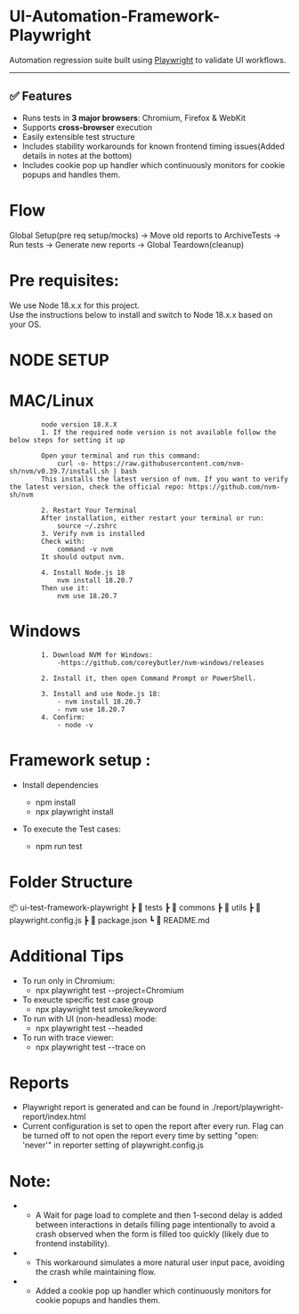 # UI-Automation-Framework-Playwright

Automation regression suite built using [Playwright](https://playwright.dev/) to validate UI workflows.

---

## ✅ Features

- Runs tests in **3 major browsers**: Chromium, Firefox & WebKit
- Supports **cross-browser** execution
- Easily extensible test structure
- Includes stability workarounds for known frontend timing issues(Added details in notes at the bottom)
- Includes cookie pop up handler which continuously monitors for cookie popups and handles them.

# Flow
Global Setup(pre req setup/mocks) -> Move old reports to ArchiveTests -> Run tests -> Generate new reports -> Global Teardown(cleanup)


# Pre requisites:
We use Node 18.x.x for this project.  
Use the instructions below to install and switch to Node 18.x.x based on your OS.

# NODE SETUP 
 # MAC/Linux
            node version 18.X.X
            1. If the required node version is not available follow the below steps for setting it up

            Open your terminal and run this command:
                curl -o- https://raw.githubusercontent.com/nvm-sh/nvm/v0.39.7/install.sh | bash
            This installs the latest version of nvm. If you want to verify the latest version, check the official repo: https://github.com/nvm-sh/nvm

            2. Restart Your Terminal
            After installation, either restart your terminal or run:
                source ~/.zshrc
            3. Verify nvm is installed
            Check with:
                command -v nvm
            It should output nvm.

            4. Install Node.js 18
                nvm install 18.20.7
            Then use it:
                nvm use 18.20.7
    
 # Windows
            1. Download NVM for Windows:
                -https://github.com/coreybutler/nvm-windows/releases

            2. Install it, then open Command Prompt or PowerShell.

            3. Install and use Node.js 18:
                - nvm install 18.20.7
                - nvm use 18.20.7
            4. Confirm:
                - node -v


# Framework setup :

* Install dependencies
  - npm install
  - npx playwright install 

* To execute the Test cases:
  - npm run test

# Folder Structure
📦 ui-test-framework-playwright
 ┣ 📂 tests
 ┣ 📂 commons
 ┣ 📂 utils
 ┣ 📜 playwright.config.js
 ┣ 📜 package.json
 ┗ 📜 README.md

# Additional Tips
* To run only in Chromium:
   - npx playwright test --project=Chromium
* To exeucte specific test case group
   - npx playwright test smoke/keyword
* To run with UI (non-headless) mode:
   - npx playwright test --headed
* To run with trace viewer:
   - npx playwright test --trace on


# Reports
* Playwright report is generated and can be found in ./report/playwright-report/index.html
* Current configuration is set to open the report after every run. Flag can be turned off to not open the report every time by setting "open: 'never'" in reporter setting of playwright.config.js

# Note:
 * - A Wait for page load to complete and then 1-second delay is added between interactions in details filling page intentionally to avoid a crash observed 
    when the form is filled too quickly (likely due to frontend instability).
 * - This workaround simulates a more natural user input pace, avoiding the crash while maintaining flow.
 * - Added a cookie pop up handler which continuously monitors for cookie popups and handles them.
